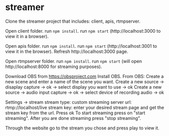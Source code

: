 # streamer
Clone the streamer project that includes: client, apis, rtmpserver.

Open client folder.
run `npm install`. 
run `npm start` (http://localhost:3000 to view it in a browser).

Open apis folder. 
run `npm install`.
run `npm start` (http://localhost:3001 to view it in the browser).
Refresh http://localhost:3000 page.

Open rtmpserver folder.
run `npm install`.
run `npm start` (will open http://localhost:8000 for streaming purposes).

Download OBS from https://obsproject.com
Install OBS.
From OBS:
Create a new scene and enter a name of the scene you want.
Create a new source -> disaplay capture -> ok -> select display you want to use -> ok
Create a new source -> audio input capture -> ok -> select device of recording audio -> ok

Settings -> stream
  stream type: custom streaming server
  url: rtmp://localhost/live
  stream key: enter your desired stream page and get the stream key from the url.
Press ok
To start streaming press on "start streaming".
After you are done streaming press "stop streaming".

Through the website go to the stream you chose and press play to view it.
